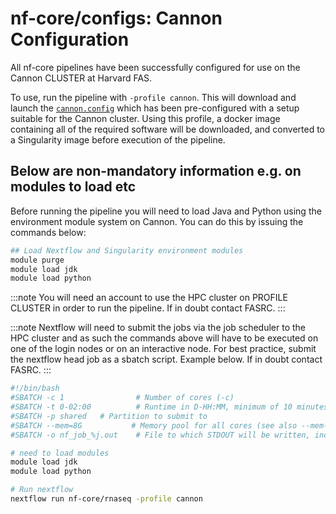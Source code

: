 # nf-core/configs: Cannon Configuration

All nf-core pipelines have been successfully configured for use on the Cannon CLUSTER at Harvard FAS.

To use, run the pipeline with `-profile cannon`. This will download and launch the [`cannon.config`](../conf/cannon.config) which has been pre-configured with a setup suitable for the Cannon cluster. Using this profile, a docker image containing all of the required software will be downloaded, and converted to a Singularity image before execution of the pipeline.

## Below are non-mandatory information e.g. on modules to load etc

Before running the pipeline you will need to load Java and Python using the environment module system on Cannon. You can do this by issuing the commands below:

```bash
## Load Nextflow and Singularity environment modules
module purge
module load jdk
module load python
```

:::note
You will need an account to use the HPC cluster on PROFILE CLUSTER in order to run the pipeline. If in doubt contact FASRC.
:::

:::note
Nextflow will need to submit the jobs via the job scheduler to the HPC cluster and as such the commands above will have to be executed on one of the login nodes or on an interactive node. For best practice, submit the nextflow head job as a sbatch script. Example below. If in doubt contact FASRC.
:::

```bash
#!/bin/bash
#SBATCH -c 1                # Number of cores (-c)
#SBATCH -t 0-02:00          # Runtime in D-HH:MM, minimum of 10 minutes
#SBATCH -p shared   # Partition to submit to
#SBATCH --mem=8G           # Memory pool for all cores (see also --mem-per-cpu)
#SBATCH -o nf_job_%j.out    # File to which STDOUT will be written, including job ID

# need to load modules
module load jdk
module load python

# Run nextflow
nextflow run nf-core/rnaseq -profile cannon
```
